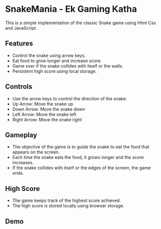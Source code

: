 # SnakeMania - Ek Gaming Katha

This is a simple implementation of the classic Snake game using Html Css and JavaScript.

## Features

- Control the snake using arrow keys.
- Eat food to grow longer and increase score.
- Game over if the snake collides with itself or the walls.
- Persistent high score using local storage.

## Controls

- Use the arrow keys to control the direction of the snake:
- Up Arrow: Move the snake up
- Down Arrow: Move the snake down
- Left Arrow: Move the snake left
- Right Arrow: Move the snake right

## Gameplay

- The objective of the game is to guide the snake to eat the food that appears on the screen.
- Each time the snake eats the food, it grows longer and the score increases.
- If the snake collides with itself or the edges of the screen, the game ends.

## High Score

- The game keeps track of the highest score achieved.
- The high score is stored locally using browser storage.

## Demo 
